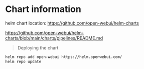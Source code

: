 # Chart information

helm chart location: <https://github.com/open-webui/helm-charts>

https://github.com/open-webui/helm-charts/blob/main/charts/pipelines/README.md

>Deploying the chart

```bash
helm repo add open-webui https://helm.openwebui.com/
helm repo update
```


